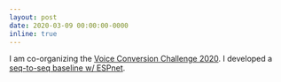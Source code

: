 ```yaml
---
layout: post
date: 2020-03-09 00:00:00-0000
inline: true
---
```


I am co-organizing the [Voice Conversion Challenge 2020](http://www.vc-challenge.org/). I developed a [seq-to-seq baseline w/ ESPnet](https://github.com/espnet/espnet/tree/master/egs/vcc20).